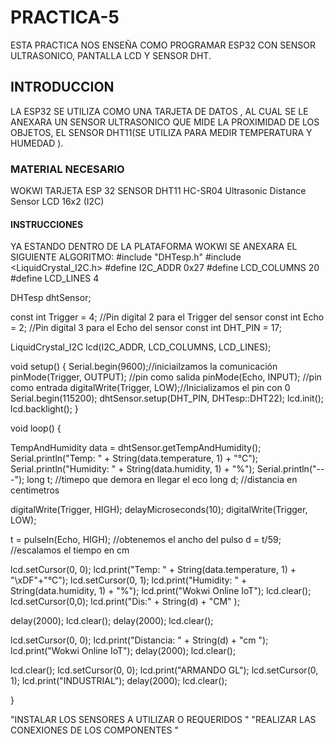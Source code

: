 # PRACTICA-5
ESTA PRACTICA NOS ENSEÑA COMO PROGRAMAR ESP32 CON SENSOR ULTRASONICO, PANTALLA LCD Y SENSOR DHT.

## INTRODUCCION 
LA ESP32 SE UTILIZA COMO UNA TARJETA DE DATOS , AL CUAL SE LE ANEXARA UN SENSOR ULTRASONICO QUE MIDE LA PROXIMIDAD DE LOS OBJETOS, EL SENSOR DHT11(SE UTILIZA PARA MEDIR TEMPERATURA Y HUMEDAD ).
### MATERIAL NECESARIO 

WOKWI
TARJETA ESP 32
SENSOR DHT11
HC-SR04 Ultrasonic Distance Sensor
LCD 16x2 (I2C)

#### INSTRUCCIONES
YA ESTANDO DENTRO DE LA PLATAFORMA WOKWI SE ANEXARA EL SIGUIENTE ALGORITMO:
#include "DHTesp.h"
#include <LiquidCrystal_I2C.h>
#define I2C_ADDR    0x27
#define LCD_COLUMNS 20
#define LCD_LINES   4

DHTesp dhtSensor;

const int Trigger = 4;   //Pin digital 2 para el Trigger del sensor
const int Echo = 2;   //Pin digital 3 para el Echo del sensor
const int DHT_PIN = 17;



LiquidCrystal_I2C lcd(I2C_ADDR, LCD_COLUMNS, LCD_LINES);

void setup() {
  Serial.begin(9600);//iniciailzamos la comunicación
  pinMode(Trigger, OUTPUT); //pin como salida
  pinMode(Echo, INPUT);  //pin como entrada
  digitalWrite(Trigger, LOW);//Inicializamos el pin con 0
   Serial.begin(115200);
  dhtSensor.setup(DHT_PIN, DHTesp::DHT22);
  lcd.init();
  lcd.backlight();
}

void loop()
{

  TempAndHumidity  data = dhtSensor.getTempAndHumidity();
  Serial.println("Temp: " + String(data.temperature, 1) + "°C");
  Serial.println("Humidity: " + String(data.humidity, 1) + "%");
  Serial.println("---"); 
  long t; //timepo que demora en llegar el eco
  long d; //distancia en centimetros
 
  digitalWrite(Trigger, HIGH);
  delayMicroseconds(10);
  digitalWrite(Trigger, LOW);

  t = pulseIn(Echo, HIGH); //obtenemos el ancho del pulso
  d = t/59;             //escalamos el tiempo en cm

  lcd.setCursor(0, 0);
  lcd.print("Temp: " + String(data.temperature, 1) + "\xDF"+"°C");
  lcd.setCursor(0, 1);
  lcd.print("Humidity: " + String(data.humidity, 1) + "%");
  lcd.print("Wokwi Online IoT");
  lcd.clear();
  lcd.setCursor(0,0);
  lcd.print("Dis:" + String(d) + "CM" );

  delay(2000);
  lcd.clear();
  delay(2000);
  lcd.clear();


 

  lcd.setCursor(0, 0);
  lcd.print("Distancia: " + String(d) + "cm  ");
  lcd.print("Wokwi Online IoT");
  delay(2000);
  lcd.clear();

  
  

  lcd.clear();
  lcd.setCursor(0, 0);
  lcd.print("ARMANDO  GL");
  lcd.setCursor(0, 1);
  lcd.print("INDUSTRIAL");
  delay(2000);
  lcd.clear();

}

"INSTALAR LOS SENSORES A UTILIZAR O REQUERIDOS "
"REALIZAR LAS CONEXIONES DE LOS COMPONENTES "
